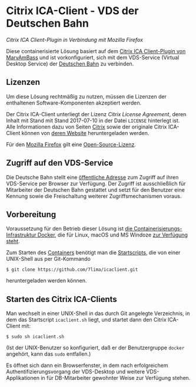# Citrix ICA-Client - VDS der Deutschen Bahn
_Citrix ICA Client-Plugin in Verbindung mit Mozilla Firefox_

Diese containerisierte Lösung basiert auf dem
[Citrix ICA Client-Plugin von MarvAmBass](https://github.com/DesktopContainers/icaclient)
und ist vorkonfiguriert,
sich mit dem VDS-Service (Virtual Desktop Service) der
[Deutschen Bahn](http://www.bahn.de/)
zu verbinden.

## Lizenzen
Um diese Lösung rechtmäßig zu nutzen,
müssen die Lizenzen der enthaltenen Software-Komponenten akzeptiert werden.

Der Citrix ICA-Client unterliegt der Lizenz _Citrix License Agreement_,
deren Inhalt mit Stand mit Stand 2017-07-10
in der Datei `LICENSE` hinterlegt ist.  
Alle Informationen dazu von Seiten [Citrix](https://www.citrix.com/)
sowie der originale Citrix ICA-Client
können von
[deren Website](https://www.citrix.com/downloads/citrix-receiver/linux/receiver-for-linux-latest.html)
heruntergeladen werden.

Für den
[Mozilla Firefox](https://www.mozilla.org/de/firefox/new/)
gilt eine
[Open-Source-Lizenz](https://www.mozilla.org/en-US/MPL/).

## Zugriff auf den VDS-Service
Die Deutsche Bahn stellt eine
[öffentliche Adresse](https://vds.service.deutschebahn.com/Citrix/XenAppWeb/)
zum Zugriff auf ihren VDS-Service per Browser zur Verfügung.
Der Zugriff ist ausschließlich für Mitarbeiter der Deutschen Bahn gestattet
und setzt für den Benutzer eine Kennung
sowie die Freischaltung weiterer Zugriffsmechanismen voraus.

## Vorbereitung
Voraussetzung für den Betrieb dieser Lösung
ist [die Containerisierungs-Infrastruktur Docker](http://www.docker.com/),
die für Linux, macOS und MS Windoze
[zur Verfügung steht](https://store.docker.com/search?type=edition&offering=community).

Zum Starten des
[Containers](https://hub.docker.com/r/7lima/icaclient/)
benötigt man die
[Startscripts](https://github.com/7lima/icaclient/),
die von einer UNIX-Shell aus per Git-Kommando

	$ git clone https://github.com/7lima/icaclient.git
heruntergeladen werden können.

## Starten des Citrix ICA-Clients
Man wechselt in einer UNIX-Shell in das durch Git angelegte Verzeichnis,
in dem das Startscript `icaclient.sh` liegt,
und startet dann den Citrix ICA-Client mit:

	$ sudo sh icaclient.sh
(Ist der UNIX-Benutzer so konfiguriert,
daß er der Benutzergruppe `docker` angehört,
kann das `sudo` entfallen.)

Es öffnet sich dann ein Browserfenster,
in dem nach erfolgreichem Authentifizierungsvorgang
der VDS-Desktop und weitere VDS-Applikationen
in für DB-Mitarbeiter gewohnter Weise zur Verfügung stehen.

